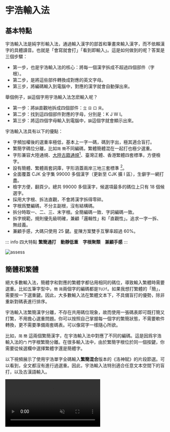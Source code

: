 <script setup>
import Chaifen from '@/chaifen/Chaifen.vue'
import MultiChaifen from '@/chaifen/MultiChaifen.vue'
</script>

# 宇浩輸入法

## 基本特點

<MultiChaifen chars="宇浩輸入法" :size="50" loc='left' />

宇浩輸入法是純字形輸入法，通過輸入漢字的部首和筆畫來輸入漢字，而不依賴漢字的具體讀音。也就是「會寫就會打」「看到即輸入」。這是如何做到的呢？答案是三個步驟：

- 第一步，也是宇浩輸入法的核心：將每一個漢字拆成不超過四個部件（字根）。
- 第二步，是將這些部件轉換成對應的英文字母。
- 第三步，將編碼輸入到電腦中，對應的漢字就會自動彈出來。

舉個例子，`韻`這個字用宇浩輸入法怎麽輸入呢？

- 第一步：將`韻`直觀地拆成四個部件：`立` `日` `口` `貝`。
- 第二步：找到這四個部件對應的字母，分別是：K J W I。
- 第三步：將這四個字母輸入到電腦中，`韻`這個字就會顯示出來。

<div class="flex justify-left flex-wrap">
<Chaifen char='韻' :parts='[5,4,3,7]' />
<Chaifen char='韵' :parts='[5,4,2,2]' />
</div>

宇浩輸入法具有以下的優點：

- 字頻加權後的選重率極低，基本上一字一碼，碼到字出，極其適合盲打。
- 繁簡字碼位分離，比如`简` `簡`不同編碼，繁體簡體混在一起打也極少選重。
- 字形兼容大陸通規、[大陸古籍通規](/docs/guji)[^guji_standards]、臺灣正體、香港繁體四套標準，方便檢字。
- 設有簡體、繁體兩套詞庫，字形涵蓋兩岸三地三套標準 [^opencc]。
- 全面覆蓋 CJK 全字集 99000 多個漢字（更新至 CJK 擴 I 區），生僻字一網打盡。
- 檢字方便，翻頁少。總共 99000 多個漢字，候選項最多的碼位上只有 18 個候選字。
- 採用大字根、拆法直觀，不會將漢字拆得零碎。
- 字根爲雙編碼，不分主副根，沒有結構碼。
- 拆分時取一、二、三、末字根。全簡編碼一致、字詞編碼一致。
- 拆字規範，規則優先級明確，兼顧「邏輯性」和「直觀性」。追求一字一拆、無歧義。
- 兼顧手感，大碼只使用 25 鍵。星陳方案雙手互擊率超過 60%。

::: info 四大特點
**繁簡通打　動靜低重　字根聚類　兼顧手感**
:::

![assess](/assess.png)

## 簡體和繁體

絕大多數輸入法，簡體字和對應的繁體字都佔用相同的碼位，導致輸入繁體時需要選重。比如五筆字型中，`簡` `简`兩個字的編碼都是`TUJf`。如果我想打繁體的「簡」，需要按一下選重鍵。因此，大多數輸入法在繁體文本下，不具備盲打的優勢，除非重新對碼表進行排序。

宇浩輸入法繁簡漢字分離，不存在共用碼位現象，故而使用一張碼表即可既打簡又打繁，不用擔心選重問題。你可以按照自己掌握每一個字的繁簡狀態，不需要軟件轉換，更不需要準備兩套碼表。可以像寫字一樣隨心所欲。

比如，`简` `簡` 這兩個繁簡漢字，在宇浩輸入法中對應了不同的編碼。這是因爲宇浩輸入法的`门` `門`字根繁簡分離。在很多輸入法中，由於繁簡字根位於同一個按鍵，你需要從候選欄中選擇繁體字還是簡體字。

以下視頻展示了使用宇浩單字全碼輸入**繁簡混合**版本的《洛神賦》的片段節選。可以看到，全文都沒有進行過選重。因此，宇浩輸入法特別適合任意文本空間下的盲打，以及古漢語輸入。

<video src='/yuhao-example.mp4' loop controls muted/>

## 靜重和動重

宇浩輸入法支持繁簡通打，並不代表它犧牲了**只打簡體**或**只打繁體**的性能。我們不妨看一看下面的數據：

- 簡體文本：常用 1500 字全碼無重 [^frequent_characters]。常用 3000 字，全碼 10 組重碼，出簡後無重碼。常用 4500 字，全碼 55 組重碼，出簡後 2 組重碼。**常用 6000 字，全碼 117 組重碼，出簡後 14 組重碼。字頻加權後，全碼下每萬字選重 5 次。**

- 繁體文本：常用 1500 字，全碼 1 組重碼，出簡後無重。常用 3000 字，全碼 24 組重碼，出簡後 4 組重碼。常用 4500 字，全碼 92 組重碼，出簡後 13 組重碼。常用 5700 字，全碼 152 組重碼，出簡後 36 組重碼。字頻加權後，全碼下每萬字選重 15 次。

- 繁簡混合文本 [^mixed_frequency]：前 1500 字，全碼 3 組重碼，出簡後無重。前 3000 字，全碼 13 組重碼，出簡後 3 組重碼。前 6000 字，全碼 131 組重碼，出簡後 16 組重碼。前 9000 字，全碼 365 組重碼，出簡後 92 組重碼。字頻加權後，全碼下每萬字選重 17 次。

要知道，宇浩輸入法只使用了 25 個按鍵，也就是説四碼的編碼空間只有其他 26 鍵輸入法的 85.5%。但是宇浩輸入法在常用繁簡漢字下選重率卻是同類輸入法中最低的。

## 打單和打詞

宇浩輸入法可以輸入單字也可以輸入詞語，各有優缺點。

::: info 單字輸入相比詞語輸入

詞語輸入缺點：

- 單字輸入學習成本較低，學完單字就等於畢業。詞語輸入還要學習詞語編碼規則。
- 單字輸入思維負擔小，不需要進行人工分詞，熟練後打字比較連貫。
- 輸入單字和輸入詞語時，每個字的編碼是不同的，比如一簡字打單時只要輸入一碼，打詞時需要輸入兩碼。
- 很多生僻詞、新詞、長詞可能不在詞庫中，過度依賴詞語輸入會造成「踩空」的問題，必須回改。
- 詞語輸入的重碼率高於單字輸入1個數量級，確定性較差，失去了形碼的根本優勢。

詞語輸入優點：

- 詞語輸入時，每四碼可以上屏至少兩字，即使存在選重的幾率，平均每個字的碼長不到2.0。相比之下，單字輸入的平均碼長上升到了3.1左右，且對空格的依賴很大。
- 詞語輸入時，最多取每個字的前兩個字根，思維負擔小。相比之下，單字取碼常取到第三根，深入字的中央部分，思維負擔較大。
:::

宇浩輸入法，單字輸入模式下（只考慮二簡）選重率約爲0.06%，詞語輸入模式下[選重率約爲1.27%](./statistics.md)。一個比較好的狀態，應該是主要打單字，輔助打詞語，根據個人偏好，找到一個平衡點，讓綜合選重率達到0.30% 到 0.50% 左右。

因此，宇浩輸入法的最佳輸入體驗，是以字爲主，以詞爲輔，激進打字，謹慎打詞，從而達到較佳的確定性，做到完全關閉候選框輸入。

!-- ## 適合人群

評價一款輸入法，不能只看重碼率，因爲每一款輸入法都有自己的**設計哲學**和**目標用戶**。有優點就必然有缺點，反之亦然。評價一款輸入法的維度，除卻重碼率，還有規則簡易度、字根複雜度、按鍵舒適度、平臺通用性等。這就是爲什麽拼音重碼高，但大多數人還是會使用拼音，因爲它的學習成本基本爲零。選擇學習輸入法，一定要符合自己的需求，要綜合考慮多方面因素，例如，是否願意背較多的字根，是否有打古文、繁體字需求等。

宇浩輸入法的最佳輸入體驗，是採用精簡詞庫（80000 詞左右，同時包括簡體、臺灣繁體、香港繁體、大陸繁體）並配合單字輸入，從而達到極致的確定性，做到完全關閉候選框輸入。以下爲宇浩輸入法**最適合**的人群：

- 對繁體字和簡化字都有輸入需求，希望做到繁簡無縫切換，不依賴程序進行轉換的人（中文系學生、經常同兩岸三地人士打交道者、方言愛好者、漢字愛好者等）；或
- 日常主要輸入繁體文本的人（港澳臺用戶）；或
- 日常需要輸入簡體文本，偶爾需要輸入繁體文本和生僻字的人；或
- 熱愛漢字，喜歡一筆一畫寫字的感覺，想要學習傳統漢字的人。 --

## 聚類和分區

宇浩輸入法的核心是對於漢字的拆分，其次是對於字根排布的設計。字根一共有 200 多個，但字母只有 26 個，因此，每個按鍵上都會有大約 10 個左右的字根。字根如何排布，直接決定了它的學習難度、維護難度、手感、連貫度等等。大體上：

- 對相似字形進行聚類和分區的方案，比亂序排布的方案，學習更加便捷，維護成本更低。比如：「目且貝見」這些都有「目」形的字根，如果安排在一個按鍵上，那麽我們只要記住了其中的一個，就能立刻記住剩下的字根。
- 亂序排布的方案，比對相似字形進行聚類和分區的方案，手感更優。這是因爲字根排布的設計中，最大的限制條件就是聚類。解除了這個限制，排布就更加自由，就能在手感上做到更好。
- 三碼的方案，比四碼的方案，思維負擔更小。這是因爲四碼方案需要取到字的第三根，這個字根往往深入字的中部，思考起來需要更多時間。
- 四碼的方案，比三碼的方案，重碼更低。這一點不言而喻。

每個人都有自己的偏好。爲了照顧不同人群的需求。宇浩輸入法有兩套**官方字根排佈設計**。大家可根據自己的偏好和以前的輸入習慣，選擇其中一個學習。由於這些設計都基於「宇浩拆分」，因此就算後面想試試其他的設計，也只用幾天就能適應。

### 宇浩·星陳

**宇浩·星陳**是官方字根排佈設計，採用了字根聚類同鍵排布模式（類似鄭碼、徐碼）。字形相似的字根會被聚攏在一道，排布在 25 個鍵位上。方案名取自《尚書大傳》之「明明上天，爛然星陳」。

由於大量字形相近的字根被放在了一個按鍵上，它對於初學者極爲友好，可以通過聯想記憶法，以「組」爲單位來記憶。比如：

- `目且貝見`和`日曰早`都在 J 上。
- `亦文（夂）亥（豕）亡方`都在 T 上。

![yustar](/yustar.png)

### 宇浩·光華

**宇浩·光華**是官方字根排佈設計，採用了字根首筆分區排布模式（類似五筆、真碼）。依據字根第一筆的筆畫，分佈在橫豎撇捺折五區中。其中橫區 6 鍵，豎區 5 鍵，撇區 6 鍵，捺區 4 鍵，折區 4 鍵。方案名取自《尚書大傳》之「日月光華，旦復旦兮」。

由於字根按照首筆筆畫進行分區，適合有五筆經驗的用戶。

![宇浩輸入法宋體字根圖](/yulight.webp)

兩個方案的區別，可參見以下表格。

| 特點                       | 宇浩·光華 | 宇浩·星陳 |
| :------------------------- | :-------- | :-------- |
| 使用最新版本宇浩拆分   | ✅         | ✅         |
| 支持到 CJK ext-I           | ✅         | ✅         |
| 兼容臺灣字形拆分           | ✅         | ✅         |
| 繁簡通打低極選重率 (0.2%) | ✅         | ✅         |
| 字根雙編碼                 | ✅         | ✅         |
| 附屬根比代表根多補一碼     | ✅         | ❌         |
| 大碼使用 Z 鍵              | ❌         | ❌         |
| 小碼使用 Z 鍵              | ❌         | ✅         |
| 相似字形字根同分區聚類     | ✅         | ❌         |
| 相似字形字根同大碼聚類     | ❌         | ✅         |
| 小碼使用拼音中的字母       | ✅         | ✅         |
| 小碼 85% 使用拼音首字母   | ❌         | ✅         |
| 雙手互擊率 60%            | ❌         | ✅         |
| 嚴格優化鍵位分佈           | ❌         | ✅         |
| Z 鍵反查                   | ✅         | ✅         |

## 第三方衍生

基於宇浩輸入法的拆分，部分用戶還創制了其他的**衍生方案**。

### 吉旦餅

[**吉旦餅**](https://lost-melody.github.io/wafel)，是阿吉、王牌餅乾發起的一項衍生方案。它採用亂序字根設計、三碼定長、延遲頂字。「吉旦餅」這個名字，來自三名主要開發人：阿吉，forFudan，王牌餅乾。取義於 華夫餅 (wafel)，其漢語翻譯應有「雞蛋餅」之義。

輸入三碼後，對應的三碼單字不會上屏，而是將此漢字暫留在預選區，等到第七碼的時候，才頂出第一字。每輸入四碼時，進入臨時四碼模式，可以選擇 Tab 上屏對應的四碼單字。因此可看作加強版的「五三頂」輸入法。

雞蛋餅不取第三字根，故而拆分起來更加簡單，思維壓力較小。三碼一字，也使得輸入的節奏非常舒服。

| 特點                       | 宇浩·星陳 | 吉旦餅                    |
| :------------------------- | :-------- | :------------------------ |
| 使用最新版本宇浩拆分   | ✅         | ✅                         |
| 支持到 CJK ext-I           | ✅         | （四碼模式下）            |
| 兼容臺灣字形拆分           | ✅         | ❌                         |
| 字根雙編碼                 | ✅         | ✅                         |
| 三碼方案                   | ❌         | ✅                         |
| 四碼方案                   | ✅         | （支持四碼加 Tab 鍵輸入） |
| 單字派碼長                 | ~3.15     | ~2.65                     |
| 一簡二簡個數               | ~600      | ~50                       |
| 繁簡通打低極選重率 (0.2%) | ✅         | （四碼模式下）            |
| 大碼使用 Z 鍵              | ❌         | ✅                         |
| 小碼使用 Z 鍵              | ✅         | ✅                         |
| 相似字形字根同大碼聚類     | ✅         | ❌                         |
| 小碼使用拼音中的字母       | ✅         | ❌                         |
| 小碼 85% 使用拼音首字母   | ✅         | ❌                         |
| 雙手互擊率 60%            | ✅         | ✅                         |
| 嚴格優化鍵位分佈           | ✅         | ✅                         |
| Z 鍵反查                   | ✅         | ❌                         |

### 卿雲爛兮

[**卿雲爛兮**](./joy.md)，是錢多多發起的一項衍生方案，特點是**亂序、單編、消滅小碼**。方案名取自《尚書大傳》之「卿雲爛兮，糺縵縵兮」。取碼規則共兩條：

1. 依次取第一、二、三、末字根對應的編碼；
2. 不足四碼時，輸入一個補碼，即末根讀音。

所以，根據字根數量，有以下幾種形式。設首根爲 A，次根爲 B，三根爲 C，末根爲 Z，讀音爲 p。

1. 單根字：Zp
2. 雙根字：AZp
3. 三根字：ABZp
4. 多根字：ABCZ

::: tip 卿雲取碼歌訣  
一二三末取字根　單根成字即自身  
雙根便作首和末　三根首二同末存  
字根表中找編碼　二十五鍵莫看岔  
依次填入根字母　不足四碼加補碼  
補碼就是末根音　以下法則心裡記  
魚化ｖ來衣作ｉ　口補ｖ外無特例  
:::

| 末根補碼 | 規則                     | 舉例                    |
| :------- | :----------------------- | ----------------------- |
| v        | 頻率最高的字根，補碼爲 v | 口                      |
| v        | 讀音爲 ㄩ 的，補碼爲 v   | 魚魚雨禺予 月曰         |
| i        | 讀音爲 ㄧ 的，補碼爲 i   | 一乙已乂弋亦衤 言羊用夭 |

字根是有限的，因此本方案依舊是純形方案，不是形音方案。

由於字根採用亂序設計，卿雲同時兼顧了極低的選重率、優秀的手感、和簡單的規則。其關鍵數據如下：

- 簡體動態選重率 0.08%
- 繁體動態選重率 0.08%
- 繁簡混合動態選重率 0.135%
- 全碼速度當量 1.27，簡碼速度當量 1.28
- 單字平均雙手互擊率  65%，連續文本雙手互擊率  45%

## 鳴謝

本輸入法的設計製作主要借鑑了三個前輩輸入法的優點，在這裡向他們的作者表示極大的敬意和感謝。它們包括：

- 鄭碼的大字根、雙編碼設計。通過「位碼」而非「結構碼」來挖掘首根的信息。
- 徐碼對於繁簡通打的支持，以及小碼從拼音字母中選取的特點。使用音託不僅方便記憶，也可以達到更佳的離散。
- 五筆字型字根分區排布、不使用 Z 鍵的特徵。分區排布方便對於字根的記憶，Z 鍵空出後利於手感，還能用於其他功能，方便各平臺通用。

在輸入法的製作過程中，不少夥伴提出了大量寶貴的意見和建議，幫助它不斷優化進步。特此致以極大的謝意。

- 錢多多爲輸入法的推廣作出大量的努力。還繪製了黑體的字根圖、設計了輸入法的 Logo 和 Android 上的定製方案。可謂「首席藝術委員」。
- 阿吉始終鼓勵作者開發一款新的輸入法，他的很多觀點和設計哲學同作者不謀而合，也堅定了宇浩輸入法講客觀、講實用的理念。他爲輸入法的字根規律性和易學性提出了大量建議，使折區字根的排布上了一個臺階。可謂「首席哲學委員」。
- 宋天爲輸入法的規則的完善提出了大量意見和建議，找出了很多拆分上的不合理之處，尤其是在大字集的拆分上，他的建議至關重要，也使宇浩輸入法在常用字集內拆分無二義、規則無矛盾。可謂「首席拆分委員」。
- 王牌餅乾不僅設計了非常好用的「宇浩三碼頂」方案，還爲 RIME 方案編寫了優秀的 Lua 代碼。可謂「首席技術委員」。

還有不少朋友爲輸入法的優化提出了寶貴的意見和建議，此處不一一致謝。

::: info 有聯爲證：
漢字十萬，豈宇浩獨收八九？  
字根兩百，因諸君而改二三。
:::

## 腳註

[^frequent_characters]: 「最常用漢字」的定義依賴於文本空間。關於本測評中所用的字頻數據的來源，[請參閱此頁面](/docs/statistics)。

[^guji_standards]: 中華人民共和國國家標準《古籍印刷通用字規範字形表》（GB/Z 40637-2021）：[https://openstd.samr.gov.cn/bzgk/gb/newGbInfo?hcno=52E2DE28D439C1937EE09AE4B5AA615B](https://openstd.samr.gov.cn/bzgk/gb/newGbInfo?hcno=52E2DE28D439C1937EE09AE4B5AA615B)

[^mixed_frequency]: 這裡的繁簡混合字頻來源於簡體字頻和繁體字頻。假設一個人一半時間打簡體，一半時間打繁體，那麽便適用於此數據。

[^opencc]: 兩岸三地三套標準包括：大陸簡體、大陸繁體、臺灣正體。另外，宇浩輸入法還兼容符合 OpenCC 用字標準的詞語。
